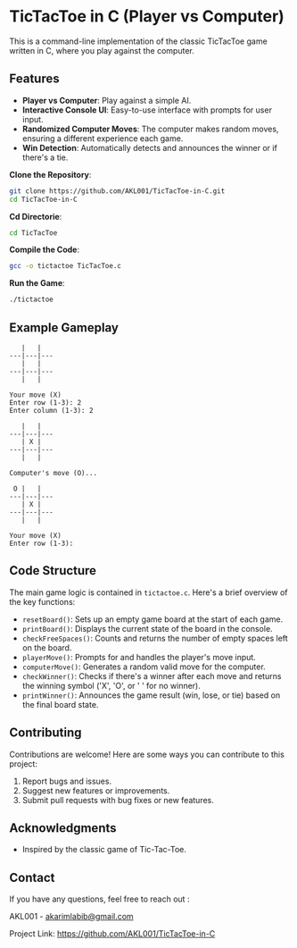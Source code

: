 # TicTacToe in C (Player vs Computer)

This is a command-line implementation of the classic TicTacToe game written in C, where you play against the computer.

## Features

- **Player vs Computer**: Play against a simple AI.
- **Interactive Console UI**: Easy-to-use interface with prompts for user input.
- **Randomized Computer Moves**: The computer makes random moves, ensuring a different experience each game.
- **Win Detection**: Automatically detects and announces the winner or if there's a tie.

 **Clone the Repository**:
   ```bash
   git clone https://github.com/AKL001/TicTacToe-in-C.git
   cd TicTacToe-in-C
   ```
**Cd Directorie**:
  ```bash
  cd TicTacToe
  ```
**Compile the Code**:
  ```bash
  gcc -o tictactoe TicTacToe.c
  ```
**Run the Game**:
  ```bash
  ./tictactoe
```
## Example Gameplay 
```
   |   |   
---|---|---
   |   |   
---|---|---
   |   |   

Your move (X)
Enter row (1-3): 2
Enter column (1-3): 2

   |   |   
---|---|---
   | X |   
---|---|---
   |   |   

Computer's move (O)...

 O |   |   
---|---|---
   | X |   
---|---|---
   |   |   

Your move (X)
Enter row (1-3): 
```
## Code Structure

The main game logic is contained in `tictactoe.c`. Here's a brief overview of the key functions:

- `resetBoard()`: Sets up an empty game board at the start of each game.
- `printBoard()`: Displays the current state of the board in the console.
- `checkFreeSpaces()`: Counts and returns the number of empty spaces left on the board.
- `playerMove()`: Prompts for and handles the player's move input.
- `computerMove()`: Generates a random valid move for the computer.
- `checkWinner()`: Checks if there's a winner after each move and returns the winning symbol ('X', 'O', or ' ' for no winner).
- `printWinner()`: Announces the game result (win, lose, or tie) based on the final board state.

## Contributing

Contributions are welcome! Here are some ways you can contribute to this project:

1. Report bugs and issues.
2. Suggest new features or improvements.
3. Submit pull requests with bug fixes or new features.

## Acknowledgments

- Inspired by the classic game of Tic-Tac-Toe.

## Contact

If you have any questions, feel free to reach out :

AKL001 - akarimlabib@gmail.com

Project Link: https://github.com/AKL001/TicTacToe-in-C

